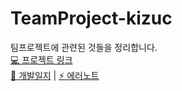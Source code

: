 # TeamProject-kizuc
팀프로젝트에 관련된 것들을 정리합니다.<br>
[💻 프로젝트 링크](https://github.com/TEAMPROJECT-2/Project) <br>
[📝 개발일지](https://github.com/kizuc/TeamProject-kizuc/blob/main/TID.md) | 
[⚡ 에러노트](https://github.com/kizuc/TeamProject-kizuc/blob/main/error-note.md)
